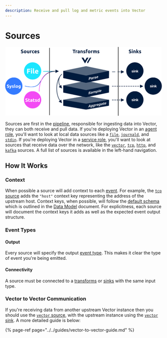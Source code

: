 ```yaml
---
description: Receive and pull log and metric events into Vector
---
```


# Sources

![](../../../.gitbook/assets/sources.svg)

Sources are first in the [pipeline](../../../about/concepts.md#pipelines), responsible for ingesting data into Vector, they can both receive and pull data. If you're deploying Vector in an [agent role](../../../setup/deployment/roles/agent.md), you'll want to look at local data sources like a [`file`](file.md), [`journald`](), and [`stdin`](stdin.md). If you're deploying Vector in a [service role](../../../setup/deployment/roles/service.md), you'll want to look at sources that receive data over the network, like the [`vector`](vector.md), [`tcp`](tcp.md), [`http`](), and [`kafka`]() sources. A full list of sources is available in the left-hand navigation.

## How It Works

### Context

When possible a source will add context to each [event](../../../about/concepts.md#events). For example, the [`tcp` source](tcp.md) adds the `"host"` context key representing the address of the upstream host. Context keys, when possible, will follow the [default schema](../../../about/data-model.md#default-schema) which is outlined in the [Data Model](../../../about/data-model.md) document. For explicitness, each source will document the context keys it adds as well as the expected event output structure.

### Event Types

#### Output

Every source will specify the output [event type](../../../about/data-model.md#event). This makes it clear the type of event you're being emitted.

#### Connectivity

A source must be connected to a [transforms](../transforms/) or [sinks](../sinks/) with the same input type.

### Vector to Vector Communication

If you're receiving data from another upstream Vector instance then you should use the [`vector` source](vector.md), with the upstream instance using the [`vector` sink](../sinks/vector.md). A more detailed guide is below:

{% page-ref page="../../guides/vector-to-vector-guide.md" %}



